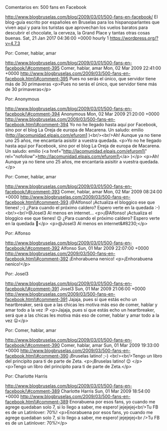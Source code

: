 Comentarios en: 500 fans en Facebook

http://www.blogbruselas.com/blog/2009/03/01/500-fans-en-facebook/ El
blog-guía escrito por españoles en Bruselas para los hispanoparlantes
que viven aquí y para los turistas que aprovechan los vuelos baratos
para descubrir el chocolate, la cerveza, la Grand Place y tantas otras
cosas buenas. Sat, 21 Jan 2017 04:36:00 +0000 hourly 1
https://wordpress.org/?v=4.7.3

Por: Comer, hablar, amar

http://www.blogbruselas.com/blog/2009/03/01/500-fans-en-facebook/\#comment-395
Comer, hablar, amar Mon, 02 Mar 2009 22:41:00 +0000
http://www.blogbruselas.com/2009/03/500-fans-en-facebook.html\#comment-395
Pues no serás el único, que servidor tiene más de 30 primaveras
\<p\>Pues no serás el único, que servidor tiene más de 30
primaveras\</p\>

Por: Anonymous

http://www.blogbruselas.com/blog/2009/03/01/500-fans-en-facebook/\#comment-394
Anonymous Mon, 02 Mar 2009 21:20:00 +0000
http://www.blogbruselas.com/2009/03/500-fans-en-facebook.html\#comment-394
Yo no he llegado hasta aquí por Facebook, sino por el blog La Oreja de
europa de Macarena. Un saludo: emilio
(http://lacomunidad.elpais.com/efurom1 )&lt;br/&gt;&lt;br/&gt;Ah! Aunque
ya no tiene uno 25 años, me encantaría asisitir a vuestra quedada.
\<p\>Yo no he llegado hasta aquí por Facebook, sino por el blog La Oreja
de europa de Macarena. Un saludo: emilio (\<a
href=\"http://lacomunidad.elpais.com/efurom1\"
rel=\"nofollow\"\>http://lacomunidad.elpais.com/efurom1\</a\> )\</p\>
\<p\>Ah! Aunque ya no tiene uno 25 años, me encantaría asisitir a
vuestra quedada.\</p\>

Por: Comer, hablar, amar

http://www.blogbruselas.com/blog/2009/03/01/500-fans-en-facebook/\#comment-393
Comer, hablar, amar Mon, 02 Mar 2009 08:24:00 +0000
http://www.blogbruselas.com/2009/03/500-fans-en-facebook.html\#comment-393
¡\@Alfonso! ¡Actualiza el bloggico ese que tienes! ;-) ¿Para cuando el
próximo caldero? Espero verte en la quedada
:-)&lt;br/&gt;&lt;br/&gt;\@Josel3 Al menos en internet\...
\<p\>¡\@Alfonso! ¡Actualiza el bloggico ese que tienes! 😉 ¿Para cuando
el próximo caldero? Espero verte en la quedada 🙂\</p\> \<p\>\@Josel3 Al
menos en internet&\#8230;\</p\>

Por: Alfonso

http://www.blogbruselas.com/blog/2009/03/01/500-fans-en-facebook/\#comment-392
Alfonso Sun, 01 Mar 2009 22:07:00 +0000
http://www.blogbruselas.com/2009/03/500-fans-en-facebook.html\#comment-392
¡Enhorabuena nenico! \<p\>¡Enhorabuena nenico!\</p\>

Por: Josel3

http://www.blogbruselas.com/blog/2009/03/01/500-fans-en-facebook/\#comment-391
Josel3 Sun, 01 Mar 2009 21:06:00 +0000
http://www.blogbruselas.com/2009/03/500-fans-en-facebook.html\#comment-391
Jajaja, pues sí que estás echo un heartbreaker, será que a las chicas
les motiva más eso de comer, hablar y amar todo a la vez :P \<p\>Jajaja,
pues sí que estás echo un heartbreaker, será que a las chicas les motiva
más eso de comer, hablar y amar todo a la vez 😛\</p\>

Por: Comer, hablar, amar

http://www.blogbruselas.com/blog/2009/03/01/500-fans-en-facebook/\#comment-390
Comer, hablar, amar Sun, 01 Mar 2009 19:33:00 +0000
http://www.blogbruselas.com/2009/03/500-fans-en-facebook.html\#comment-390
¡Bruselas latino! ;-) &lt;br/&gt;&lt;br/&gt;Tengo un libro del
principito para ti de parte de Zeta. \<p\>¡Bruselas latino! 😉 \</p\>
\<p\>Tengo un libro del principito para ti de parte de Zeta.\</p\>

Por: Charlotte Harris

http://www.blogbruselas.com/blog/2009/03/01/500-fans-en-facebook/\#comment-389
Charlotte Harris Sun, 01 Mar 2009 18:54:00 +0000
http://www.blogbruselas.com/2009/03/500-fans-en-facebook.html\#comment-389
Enorabuena por esos fans, yo cuando me agrege quedaban solo 7, si lo
llego a saber, me espero! jejejejej&lt;br/&gt;Tu FB es de un Latinlover:
70%! \<p\>Enorabuena por esos fans, yo cuando me agrege quedaban solo 7,
si lo llego a saber, me espero! jejejejej\<br /\>Tu FB es de un
Latinlover: 70%!\</p\>
